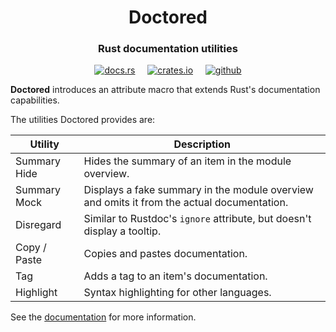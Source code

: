 <h1 align="center">Doctored</h1>
<h3 align="center">Rust documentation utilities</h3>
<div align="center">

[<img alt="docs.rs" src="https://img.shields.io/badge/docs.rs-doctored-58a78a?style=for-the-badge&logo=Docs.rs">](https://docs.rs/doctored)
&nbsp;&nbsp;&nbsp;
[<img alt="crates.io" src="https://img.shields.io/crates/v/doctored?style=for-the-badge&logo=Rust">](https://crates.io/crates/doctored)
&nbsp;&nbsp;&nbsp;
[<img alt="github" src="https://img.shields.io/badge/github-doctored-gray?style=for-the-badge&logo=GitHub&color=669bbc">](https://github.com/michaelni678/doctored)

</div>

**Doctored** introduces an attribute macro that extends Rust's documentation capabilities. 

The utilities Doctored provides are:

| Utility         | Description                                                                                |
|-----------------|--------------------------------------------------------------------------------------------|
| Summary Hide    | Hides the summary of an item in the module overview.                                       |
| Summary Mock    | Displays a fake summary in the module overview and omits it from the actual documentation. |
| Disregard       | Similar to Rustdoc's `ignore` attribute, but doesn't display a tooltip.                    |
| Copy / Paste    | Copies and pastes documentation.                                                           |
| Tag             | Adds a tag to an item's documentation.                                                     |
| Highlight       | Syntax highlighting for other languages.                                                   |

See the [documentation](https://docs.rs/doctored) for more information.
